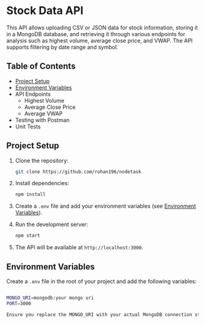 # Stock Data API

This API allows uploading CSV or JSON data for stock information, storing it in a MongoDB database, and retrieving it through various endpoints for analysis such as highest volume, average close price, and VWAP. The API supports filtering by date range and symbol.

## Table of Contents

- [Project Setup](#project-setup)
- [Environment Variables](#environment-variables)
- API Endpoints
  - Highest Volume
  - Average Close Price
  - Average VWAP
- Testing with Postman
- Unit Tests
  
## Project Setup

1. Clone the repository:
    ```bash
    git clone https://github.com/rohan196/nodetask
    ```

2. Install dependencies:
    ```bash
    npm install
    ```

3. Create a `.env` file and add your environment variables (see [Environment Variables](#environment-variables)).

4. Run the development server:
    ```bash
    npm start
    ```

5. The API will be available at `http://localhost:3000`.

## Environment Variables

Create a `.env` file in the root of your project and add the following variables:

```bash

MONGO_URI=mongodb:your mongo uri
PORT=3000

Ensure you replace the MONGO_URI with your actual MongoDB connection string
